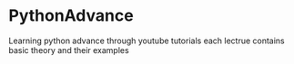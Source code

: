 # PythonAdvance
Learning python advance through youtube tutorials 
  each lectrue contains basic theory and their examples 
